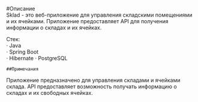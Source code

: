 #Описание   
Sklad - это веб-приложение для управления складскими помещениями и их ячейками. Приложение предоставляет API
для получения информации о складах и их ячейках.

Стек:   
· Java   
· Spring Boot    
· Hibernate
· PostgreSQL    
    
    ##Примечания
Приложение предназначено для управления складами и ячейками склада. API предоставляет возможность получать 
информацию о складах и их свободных ячейках.